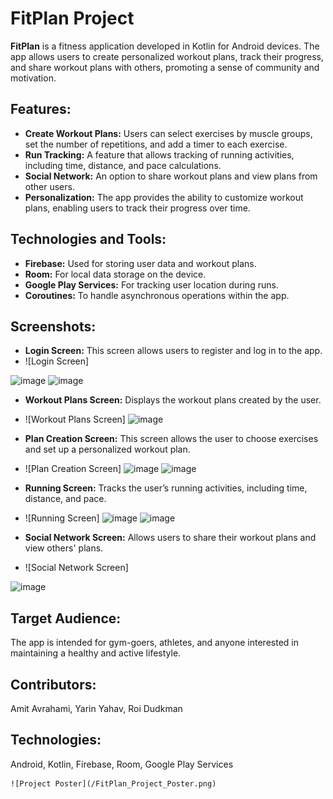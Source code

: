 # FitPlan Project

**FitPlan** is a fitness application developed in Kotlin for Android devices. The app allows users to create personalized workout plans, track their progress, and share workout plans with others, promoting a sense of community and motivation.

## Features:
- **Create Workout Plans:** Users can select exercises by muscle groups, set the number of repetitions, and add a timer to each exercise.
- **Run Tracking:** A feature that allows tracking of running activities, including time, distance, and pace calculations.
- **Social Network:** An option to share workout plans and view plans from other users.
- **Personalization:** The app provides the ability to customize workout plans, enabling users to track their progress over time.

## Technologies and Tools:
- **Firebase:** Used for storing user data and workout plans.
- **Room:** For local data storage on the device.
- **Google Play Services:** For tracking user location during runs.
- **Coroutines:** To handle asynchronous operations within the app.

## Screenshots:
- **Login Screen:** This screen allows users to register and log in to the app.
- ![Login Screen]
 <img width="290" alt="image" src="https://github.com/user-attachments/assets/5daeb31a-3880-4091-a802-f879e806bae4">
<img width="119" alt="image" src="https://github.com/user-attachments/assets/57460a78-4409-4db0-b419-b17eb412044c">


- **Workout Plans Screen:** Displays the workout plans created by the user.
- ![Workout Plans Screen]
  <img width="110" alt="image" src="https://github.com/user-attachments/assets/d681a42d-37a5-4c0a-9841-5de8f70e1c93">


- **Plan Creation Screen:** This screen allows the user to choose exercises and set up a personalized workout plan.
- ![Plan Creation Screen]
   <img width="110" alt="image" src="https://github.com/user-attachments/assets/63523e2a-4e3d-4bd2-ba6b-e942a0ceedbf">
    <img width="116" alt="image" src="https://github.com/user-attachments/assets/4963295d-0caa-426a-b621-66b56a9a7110">

- **Running Screen:** Tracks the user’s running activities, including time, distance, and pace.
- ![Running Screen]
   <img width="109" alt="image" src="https://github.com/user-attachments/assets/8687bc0a-ce98-421b-840c-4f9d7e3c4b52">
    <img width="107" alt="image" src="https://github.com/user-attachments/assets/4baace46-173b-4498-a744-b6e0390d9642">

- **Social Network Screen:** Allows users to share their workout plans and view others' plans.
- ![Social Network Screen]
 <img width="110" alt="image" src="https://github.com/user-attachments/assets/a0b0af75-adbf-4c54-a9d1-e1ab784295ed">

## Target Audience:
The app is intended for gym-goers, athletes, and anyone interested in maintaining a healthy and active lifestyle.


## Contributors:
Amit Avrahami, Yarin Yahav, Roi Dudkman

## Technologies:
Android, Kotlin, Firebase, Room, Google Play Services

    ![Project Poster](/FitPlan_Project_Poster.png)
